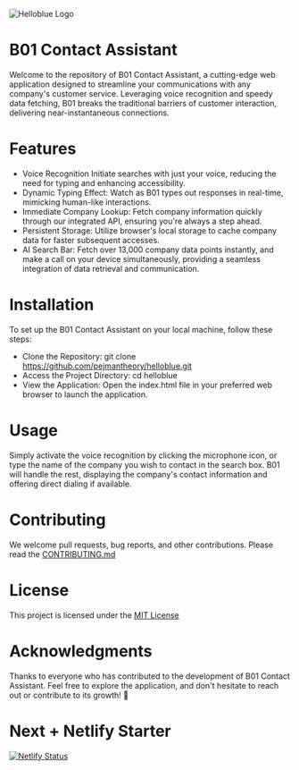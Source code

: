 ![Helloblue Logo](https://github.com/pejmantheory/helloblue/blob/main/Helloblue.svg?raw=true "Helloblue Logo")

# B01 Contact Assistant
Welcome to the repository of B01 Contact Assistant, a cutting-edge web application designed to streamline your communications with any company's customer service. Leveraging voice recognition and speedy data fetching, B01 breaks the traditional barriers of customer interaction, delivering near-instantaneous connections.

# Features
* Voice Recognition 
Initiate searches with just your voice, reducing the need for typing and enhancing accessibility.
* Dynamic Typing Effect: Watch as B01 types out responses in real-time, mimicking human-like interactions.
* Immediate Company Lookup: Fetch company information quickly through our integrated API, ensuring you're always a step ahead.
* Persistent Storage: Utilize browser's local storage to cache company data for faster subsequent accesses.
* AI Search Bar: Fetch over 13,000 company data points instantly, and make a call on your device simultaneously, providing a seamless integration of data retrieval and communication.
# Installation
To set up the B01 Contact Assistant on your local machine, follow these steps:
* Clone the Repository:
git clone https://github.com/pejmantheory/helloblue.git
* Access the Project Directory:
cd helloblue
* View the Application:
Open the index.html file in your preferred web browser to launch the application.

# Usage
Simply activate the voice recognition by clicking the microphone icon, or type the name of the company you wish to contact in the search box. B01 will handle the rest, displaying the company's contact information and offering direct dialing if available.

# Contributing
We welcome pull requests, bug reports, and other contributions. Please read the [CONTRIBUTING.md](./CONTRIBUTING.md)


# License
This project is licensed under the [MIT License](https://github.com/pejmantheory/helloblue/blob/main/LICENSE.md)


# Acknowledgments
Thanks to everyone who has contributed to the development of B01 Contact Assistant.
Feel free to explore the application, and don't hesitate to reach out or contribute to its growth! 🚀

# Next + Netlify Starter
[![Netlify Status](https://api.netlify.com/api/v1/badges/221cf2a1-0447-4d32-ace5-5c177916fc4e/deploy-status)](https://app.netlify.com/sites/helloblueai/deploys)
